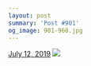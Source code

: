 ```yaml
---
layout: post
summary: 'Post #901'
og_image: 901-960.jpg
---
```


<p>
  <time>
    <a href="/901">July 12, 2019</a>
  </time>
  <a href="/901">
    <img src="{{ site.assets_url }}/901-480.jpg" srcset="{{ site.assets_url }}/901-240.jpg 240w, {{ site.assets_url }}/901-480.jpg 480w, {{ site.assets_url }}/901-720.jpg 720w, {{ site.assets_url }}/901-960.jpg 960w" sizes="(min-width: 700px) 50vw, calc(100vw - 2rem)" />
  </a>
</p>
